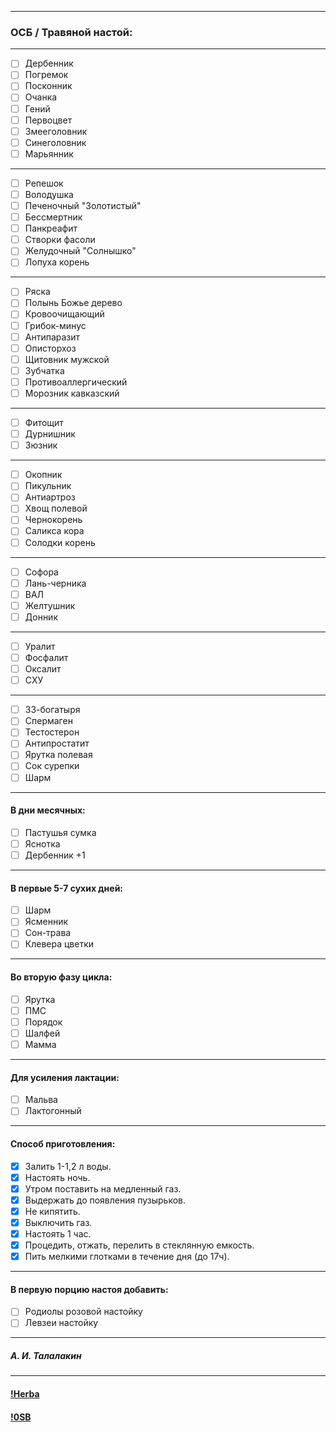 ***  
### ОСБ / Травяной настой:
***  
- [ ] Дербенник
- [ ] Погремок 
- [ ] Посконник
- [ ] Очанка
- [ ] Гений
- [ ] Первоцвет
- [ ] Змееголовник
- [ ] Синеголовник
- [ ] Марьянник
***
- [ ] Репешок
- [ ] Володушка
- [ ] Печеночный "Золотистый"
- [ ] Бессмертник
- [ ] Панкреафит
- [ ] Створки фасоли
- [ ] Желудочный "Солнышко"
- [ ] Лопуха корень
***
- [ ] Ряска
- [ ] Полынь Божье дерево
- [ ] Кровоочищающий
- [ ] Грибок-минус
- [ ] Антипаразит
- [ ] Описторхоз
- [ ] Щитовник мужской
- [ ] Зубчатка
- [ ] Противоаллергический
- [ ] Морозник кавказский
***
- [ ] Фитощит
- [ ] Дурнишник
- [ ] Зюзник
***
- [ ] Окопник
- [ ] Пикульник
- [ ] Антиартроз
- [ ] Хвощ полевой
- [ ] Чернокорень
- [ ] Саликса кора
- [ ] Солодки корень
***
- [ ] Софора
- [ ] Лань-черника
- [ ] ВАЛ
- [ ] Желтушник
- [ ] Донник
***
- [ ] Уралит
- [ ] Фосфалит
- [ ] Оксалит
- [ ] СХУ
***
- [ ] 33-богатыря
- [ ] Спермаген
- [ ] Тестостерон
- [ ] Антипростатит
- [ ] Ярутка полевая
- [ ] Сок сурепки
- [ ] Шарм
***
#### В дни месячных:
- [ ] Пастушья сумка
- [ ] Яснотка
- [ ] Дербенник +1
***
#### В первые 5-7 сухих дней:
- [ ] Шарм
- [ ] Ясменник
- [ ] Сон-трава
- [ ] Клевера цветки
***
#### Во вторую фазу цикла:
- [ ] Ярутка
- [ ] ПМС
- [ ] Порядок
- [ ] Шалфей
- [ ] Мамма
***
#### Для усиления лактации:
- [ ] Мальва
- [ ] Лактогонный
***
#### Способ приготовления:
- [x] Залить 1-1,2 л воды.
- [x] Настоять ночь.
- [x] Утром поставить на медленный газ.
- [x] Выдержать до появления пузырьков.
- [x] Не кипятить. 
- [x] Выключить газ.
- [x] Настоять 1 час.
- [x] Процедить, отжать, перелить в стеклянную емкость.
- [x] Пить мелкими глотками в течение дня (до 17ч).
***
####  В первую порцию настоя добавить:
- [ ] Родиолы розовой настойку
- [ ] Левзеи настойку
***
##### А. И. Талалакин
***
#### [!Herba](!Herba.md)  
#### [!0SB](!0SB.md)
